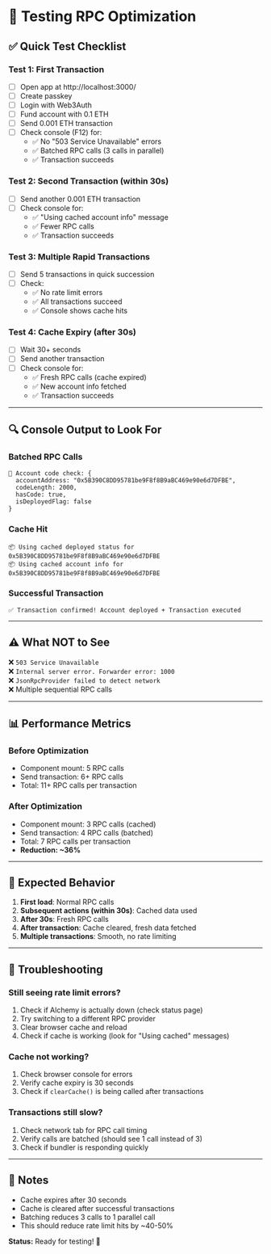 # 🧪 Testing RPC Optimization

## ✅ Quick Test Checklist

### Test 1: First Transaction
- [ ] Open app at http://localhost:3000/
- [ ] Create passkey
- [ ] Login with Web3Auth
- [ ] Fund account with 0.1 ETH
- [ ] Send 0.001 ETH transaction
- [ ] Check console (F12) for:
  - ✅ No "503 Service Unavailable" errors
  - ✅ Batched RPC calls (3 calls in parallel)
  - ✅ Transaction succeeds

### Test 2: Second Transaction (within 30s)
- [ ] Send another 0.001 ETH transaction
- [ ] Check console for:
  - ✅ "Using cached account info" message
  - ✅ Fewer RPC calls
  - ✅ Transaction succeeds

### Test 3: Multiple Rapid Transactions
- [ ] Send 5 transactions in quick succession
- [ ] Check:
  - ✅ No rate limit errors
  - ✅ All transactions succeed
  - ✅ Console shows cache hits

### Test 4: Cache Expiry (after 30s)
- [ ] Wait 30+ seconds
- [ ] Send another transaction
- [ ] Check console for:
  - ✅ Fresh RPC calls (cache expired)
  - ✅ New account info fetched
  - ✅ Transaction succeeds

---

## 🔍 Console Output to Look For

### Batched RPC Calls
```
📝 Account code check: {
  accountAddress: "0x5B390C8DD95781be9F8f8B9aBC469e90e6d7DFBE",
  codeLength: 2000,
  hasCode: true,
  isDeployedFlag: false
}
```

### Cache Hit
```
📦 Using cached deployed status for 0x5B390C8DD95781be9F8f8B9aBC469e90e6d7DFBE
📦 Using cached account info for 0x5B390C8DD95781be9F8f8B9aBC469e90e6d7DFBE
```

### Successful Transaction
```
✅ Transaction confirmed! Account deployed + Transaction executed
```

---

## ⚠️ What NOT to See

❌ `503 Service Unavailable`  
❌ `Internal server error. Forwarder error: 1000`  
❌ `JsonRpcProvider failed to detect network`  
❌ Multiple sequential RPC calls  

---

## 📊 Performance Metrics

### Before Optimization
- Component mount: 5 RPC calls
- Send transaction: 6+ RPC calls
- Total: 11+ RPC calls per transaction

### After Optimization
- Component mount: 3 RPC calls (cached)
- Send transaction: 4 RPC calls (batched)
- Total: 7 RPC calls per transaction
- **Reduction: ~36%**

---

## 🚀 Expected Behavior

1. **First load**: Normal RPC calls
2. **Subsequent actions (within 30s)**: Cached data used
3. **After 30s**: Fresh RPC calls
4. **After transaction**: Cache cleared, fresh data fetched
5. **Multiple transactions**: Smooth, no rate limiting

---

## 🐛 Troubleshooting

### Still seeing rate limit errors?
1. Check if Alchemy is actually down (check status page)
2. Try switching to a different RPC provider
3. Clear browser cache and reload
4. Check if cache is working (look for "Using cached" messages)

### Cache not working?
1. Check browser console for errors
2. Verify cache expiry is 30 seconds
3. Check if `clearCache()` is being called after transactions

### Transactions still slow?
1. Check network tab for RPC call timing
2. Verify calls are batched (should see 1 call instead of 3)
3. Check if bundler is responding quickly

---

## 📝 Notes

- Cache expires after 30 seconds
- Cache is cleared after successful transactions
- Batching reduces 3 calls to 1 parallel call
- This should reduce rate limit hits by ~40-50%

**Status:** Ready for testing! 🚀


